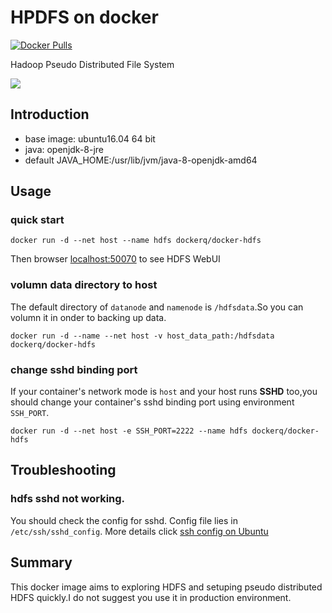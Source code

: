 # HPDFS on docker
[![Docker Pulls](https://img.shields.io/docker/pulls/dockerq/docker-hdfs.svg?maxAge=2592000)]()

Hadoop Pseudo Distributed File System

![](http://og2hmb2p7.bkt.clouddn.com/hpdfs-demo.gif)

## Introduction
- base image: ubuntu16.04 64 bit
- java: openjdk-8-jre
- default JAVA_HOME:/usr/lib/jvm/java-8-openjdk-amd64

## Usage
### quick start
  ```
  docker run -d --net host --name hdfs dockerq/docker-hdfs
  ```
Then browser [localhost:50070](http://localhost:50070) to see HDFS WebUI

### volumn data directory to host
The default directory of `datanode` and `namenode` is `/hdfsdata`.So you can volumn it in onder to backing up data.
  ```
  docker run -d --name --net host -v host_data_path:/hdfsdata dockerq/docker-hdfs
  ```

### change sshd binding port
If your container's network mode is `host` and your host runs **SSHD** too,you should change your container's sshd binding port using environment `SSH_PORT`.
  ```
  docker run -d --net host -e SSH_PORT=2222 --name hdfs dockerq/docker-hdfs
  ```

## Troubleshooting
### hdfs sshd not working.
You should check the config for sshd. Config file lies in `/etc/ssh/sshd_config`. More details click
[ssh config on Ubuntu](https://help.ubuntu.com/community/SSH/OpenSSH/Configuring?highlight=%28%28SSH%29%29)

## Summary
This docker image aims to exploring HDFS and setuping pseudo distributed HDFS quickly.I do not suggest you use it in production environment.
